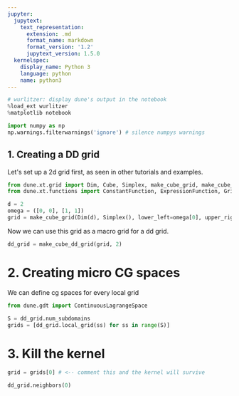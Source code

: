 ```yaml
---
jupyter:
  jupytext:
    text_representation:
      extension: .md
      format_name: markdown
      format_version: '1.2'
      jupytext_version: 1.5.0
  kernelspec:
    display_name: Python 3
    language: python
    name: python3
---
```


```python
# wurlitzer: display dune's output in the notebook
%load_ext wurlitzer
%matplotlib notebook

import numpy as np
np.warnings.filterwarnings('ignore') # silence numpys warnings
```

## 1. Creating a DD grid

Let's set up a 2d grid first, as seen in other tutorials and examples.

```python
from dune.xt.grid import Dim, Cube, Simplex, make_cube_grid, make_cube_dd_grid
from dune.xt.functions import ConstantFunction, ExpressionFunction, GridFunction as GF

d = 2
omega = ([0, 0], [1, 1])
grid = make_cube_grid(Dim(d), Simplex(), lower_left=omega[0], upper_right=omega[1], num_elements=[2, 2])
```

Now we can use this grid as a macro grid for a dd grid.

```python
dd_grid = make_cube_dd_grid(grid, 2)
```

# 2. Creating micro CG spaces


We can define cg spaces for every local grid

```python
from dune.gdt import ContinuousLagrangeSpace

S = dd_grid.num_subdomains
grids = [dd_grid.local_grid(ss) for ss in range(S)]
```

# 3. Kill the kernel

```python
grid = grids[0] # <-- comment this and the kernel will survive

dd_grid.neighbors(0)
```
